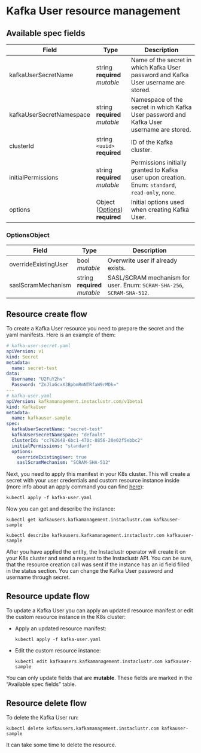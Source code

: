 # Kafka User resource management

## Available spec fields

| Field                                          | Type                                                   | Description                                                                                       |
|------------------------------------------------|--------------------------------------------------------|---------------------------------------------------------------------------------------------------|
| kafkaUserSecretName                            | string <br /> **required** <br /> _mutable_            | Name of the secret in which Kafka User password and Kafka User username are stored.               |
| kafkaUserSecretNamespace                       | string <br /> **required** <br /> _mutable_            | Namespace of the secret in which Kafka User password and Kafka User username are stored.          |
| clusterId                                      | string `<uuid>` <br /> **required**                    | ID of the Kafka cluster.                                                                          |
| initialPermissions                             | string <br /> **required** <br /> _mutable_            | Permissions initially granted to Kafka user upon creation. Enum: `standard`, `read-only`, `none`. |
| options                                        | Object ([Options](#OptionsObject)) <br /> **required** | Initial options used when creating Kafka User.                                                    |

### OptionsObject
| Field                         | Type                                        | Description                                                            |
|-------------------------------|---------------------------------------------|------------------------------------------------------------------------|
| overrideExistingUser          | bool <br /> _mutable_                       | Overwrite user if already exists.                                      |
| saslScramMechanism            | string <br /> **required** <br /> _mutable_ | SASL/SCRAM mechanism for user. Enum: `SCRAM-SHA-256`, `SCRAM-SHA-512`. |

## Resource create flow
To create a Kafka User resource you need to prepare the secret and the yaml manifests. Here is an example of them:
```yaml
# kafka-user-secret.yaml
apiVersion: v1
kind: Secret
metadata:
  name: secret-test
data:
  Username: "U2FuY2hv"
  Password: "ZnJlaGcxX3BpbmRmNTRfaW9rMDk="
---
# kafka-user.yaml
apiVersion: kafkamanagement.instaclustr.com/v1beta1
kind: KafkaUser
metadata:
  name: kafkauser-sample
spec:
  kafkaUserSecretName: "secret-test"
  kafkaUserSecretNamespace: "default"
  clusterId: "cc762648-6bc1-470c-8856-20e02f5ebbc2"
  initialPermissions: "standard"
  options:
    overrideExistingUser: true
    saslScramMechanism: "SCRAM-SHA-512"
```

Next, you need to apply this manifest in your K8s cluster. This will create a secret with your user credentials and custom resource instance inside (more info about an apply command you can find [here](https://kubernetes.io/docs/reference/generated/kubectl/kubectl-commands#apply)):

```console
kubectl apply -f kafka-user.yaml
```

Now you can get and describe the instance:

```console
kubectl get kafkausers.kafkamanagement.instaclustr.com kafkauser-sample
```
```console
kubectl describe kafkausers.kafkamanagement.instaclustr.com kafkauser-sample
```

After you have applied the entity, the Instaclustr operator will create it on your K8s cluster and send a request to the Instaclustr API. You can be sure, that the resource creation call was sent if the instance has an id field filled in the status section.
You can change the Kafka User password and username through secret.

## Resource update flow

To update a Kafka User you can apply an updated resource manifest or edit the custom resource instance in the K8s cluster:
* Apply an updated resource manifest:
    ```console
    kubectl apply -f kafka-user.yaml
    ```
* Edit the custom resource instance:
    ```console
    kubectl edit kafkausers.kafkamanagement.instaclustr.com kafkauser-sample
    ```
You can only update fields that are **mutable**. These fields are marked in the “Available spec fields” table.

## Resource delete flow

To delete the Kafka User run:
```console
kubectl delete kafkausers.kafkamanagement.instaclustr.com kafkauser-sample
```

It can take some time to delete the resource.
